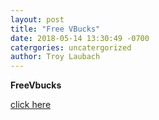 ```yaml
---
layout: post
title: "Free VBucks"
date: 2018-05-14 13:30:49 -0700
catergories: uncatergorized
author: Troy Laubach
---
```


**FreeVbucks**

[click here][abc]


[abc]: https://www.epicgames.com
